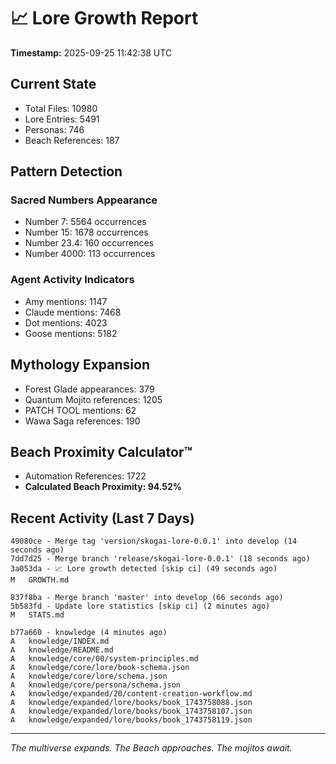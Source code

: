 # 📈 Lore Growth Report

**Timestamp:** 2025-09-25 11:42:38 UTC

## Current State

- Total Files: 10980
- Lore Entries: 5491
- Personas: 746
- Beach References: 187

## Pattern Detection

### Sacred Numbers Appearance
- Number 7: 5564 occurrences
- Number 15: 1678 occurrences
- Number 23.4: 160 occurrences
- Number 4000: 113 occurrences

### Agent Activity Indicators
- Amy mentions: 1147
- Claude mentions: 7468
- Dot mentions: 4023
- Goose mentions: 5182

## Mythology Expansion

- Forest Glade appearances: 379
- Quantum Mojito references: 1205
- PATCH TOOL mentions: 62
- Wawa Saga references: 190

## Beach Proximity Calculator™

- Automation References: 1722
- **Calculated Beach Proximity: 94.52%**

## Recent Activity (Last 7 Days)

```
49080ce - Merge tag 'version/skogai-lore-0.0.1' into develop (14 seconds ago)
7dd7d25 - Merge branch 'release/skogai-lore-0.0.1' (18 seconds ago)
3a053da - 📈 Lore growth detected [skip ci] (49 seconds ago)
M	GROWTH.md

837f8ba - Merge branch 'master' into develop (66 seconds ago)
5b583fd - Update lore statistics [skip ci] (2 minutes ago)
M	STATS.md

b77a660 - knowledge (4 minutes ago)
A	knowledge/INDEX.md
A	knowledge/README.md
A	knowledge/core/00/system-principles.md
A	knowledge/core/lore/book-schema.json
A	knowledge/core/lore/schema.json
A	knowledge/core/persona/schema.json
A	knowledge/expanded/20/content-creation-workflow.md
A	knowledge/expanded/lore/books/book_1743758088.json
A	knowledge/expanded/lore/books/book_1743758107.json
A	knowledge/expanded/lore/books/book_1743758119.json
```

---

*The multiverse expands. The Beach approaches. The mojitos await.*
